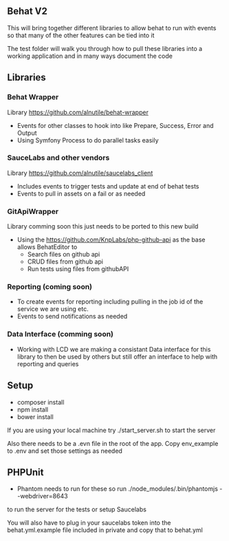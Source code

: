 ## Behat V2

This will bring together different libraries to allow behat to run with events so that many of the other features can be tied into it

The test folder will walk you through how to pull these libraries into a working application and
in many ways document the code


## Libraries

### Behat Wrapper

  Library https://github.com/alnutile/behat-wrapper

  * Events for other classes to hook into like Prepare, Success, Error and Output
  * Using Symfony Process to do parallel tasks easily

### SauceLabs and other vendors

  Library https://github.com/alnutile/saucelabs_client

  * Includes events to trigger tests and update at end of behat tests
  * Events to pull in assets on a fail or as needed

### GitApiWrapper
  
   Library comming soon this just needs to be ported to this new build
   
   * Using the https://github.com/KnpLabs/php-github-api as the base allows BehatEditor to
     * Search files on github api 
     * CRUD files from github api
     * Run tests using files from githubAPI

### Reporting (coming soon)

  * To create events for reporting including pulling in the job id of the service we are using etc.
  * Events to send notifications as needed

### Data Interface (comming soon)

  * Working with LCD we are making a consistant Data interface for this library to then be used
  by others but still offer an interface to help with reporting and queries
  

## Setup

  * composer install
  * npm install
  * bower install

If you are using your local machine try ./start_server.sh to start the server

Also there needs to be a .evn file in the root of the app. Copy env_example to .env and set those settings as needed


## PHPUnit

  * Phantom needs to run for these so run
   ./node_modules/.bin/phantomjs --webdriver=8643

  to run the server for the tests or setup Saucelabs

  You will also have to plug in your saucelabs token into the behat.yml.example file included in private and copy that
  to behat.yml
